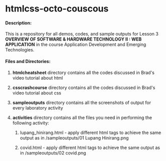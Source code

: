 # htmlcss-octo-couscous

#### Description:

This is a repository for all demos, codes, and sample outputs for Lesson 3 **OVERVIEW OF SOFTWARE & HARDWARE TECHNOLOGY II : WEB APPLICATION** in the course Application Development and Emerging Technologies.



#### Files and Directories:

1. **htmlcheatsheet** directory contains all the codes discussed in Brad's video tutorial about html

2. **csscrashcourse** directory contains all the codes discussed in Brad's video tutorial about css

3. **sampleoutputs** directory contains all the screenshots of output for every laboratory activity

4. **activities** directory contains all the files you need in performing the following activity:

   1. lupang_hinirang.html - apply different html tags to achieve the same output as in /sampleoutputs/01 Lupang Hinirang.png

   2. covid.html - apply different html tags to achieve the same output as in /sampleoutputs/02 covid.png

  
      
